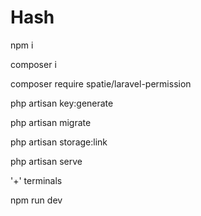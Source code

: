 # Hash

npm i

composer i

composer require spatie/laravel-permission

php artisan key:generate

php artisan migrate

php artisan storage:link

php artisan serve

'+' terminals
  
npm run dev
